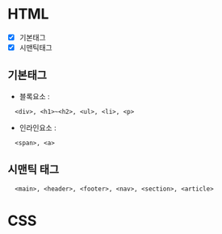 # HTML
- [x] 기본태그
- [x] 시맨틱태그

## 기본태그
+ 블록요소 :
```
  <div>, <h1>~<h2>, <ul>, <li>, <p>
```
+ 인라인요소 :
```
  <span>, <a>
```
## 시맨틱 태그
```
  <main>, <header>, <footer>, <nav>, <section>, <article>
```
# CSS